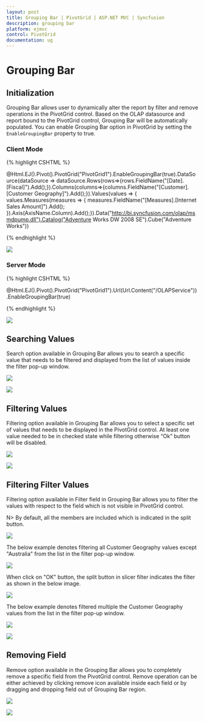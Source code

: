 ```yaml
---
layout: post
title: Grouping Bar | PivotGrid | ASP.NET MVC | Syncfusion
description: grouping bar
platform: ejmvc
control: PivotGrid
documentation: ug
---
```


# Grouping Bar

## Initialization

Grouping Bar allows user to dynamically alter the report by filter and remove operations in the PivotGrid control. Based on the OLAP datasource and report bound to the PivotGrid control, Grouping Bar will be automatically populated. You can enable Grouping Bar option in PivotGrid by setting the `EnableGroupingBar` property to true.

### Client Mode

{% highlight CSHTML %}

@Html.EJ().Pivot().PivotGrid("PivotGrid1").EnableGroupingBar(true).DataSource(dataSource => dataSource.Rows(rows=>{rows.FieldName("[Date].[Fiscal]").Add();}).Columns(columns=>{columns.FieldName("[Customer].[Customer Geography]").Add();}).Values(values => { values.Measures(measures => { measures.FieldName("[Measures].[Internet Sales Amount]").Add(); }).Axis(AxisName.Column).Add();}).Data("http://bi.syncfusion.com/olap/msmdpump.dll").Catalog("Adventure Works DW 2008 SE").Cube("Adventure Works"))

{% endhighlight %}

![](Grouping-Bar_images/OlapGroupingbar.png)

### Server Mode

{% highlight CSHTML %}

@Html.EJ().Pivot().PivotGrid("PivotGrid1").Url(Url.Content("/OLAPService")).EnableGroupingBar(true)

{% endhighlight %}

![](Grouping-Bar_images/OlapServerModeGB.png)

## Searching Values
Search option available in Grouping Bar allows you to search a specific value that needs to be filtered and displayed from the list of values inside the filter pop-up window.

![](Grouping-Bar_images/OlapFilterIcon.png)

![](Grouping-Bar_images/olapclientsearching.png)

## Filtering Values

Filtering option available in Grouping Bar allows you to select a specific set of values that needs to be displayed in the PivotGrid control. At least one value needed to be in checked state while filtering otherwise “Ok” button will be disabled.

![](Grouping-Bar_images/OlapFiltericon.png)

![](Grouping-Bar_images/OlapFiltering.png)

## Filtering Filter Values
Filtering option available in Filter field in Grouping Bar allows you to filter the values with respect to the field which is not visible in PivotGrid control.

N> By default, all the members are included which is indicated in the split button.

![](Grouping-Bar_images/olapclientslicer.png)

The below example denotes filtering all Customer Geography values except "Australia" from the list in the filter pop-up window.

![](Grouping-Bar_images/olapclientslicer1.png)

When click on "OK" button, the split button in slicer filter indicates the filter as shown in the below image. 

![](Grouping-Bar_images/olapclientslicer2.png)

The below example denotes filtered multiple the Customer Geography values from the list in the filter pop-up window.

![](Grouping-Bar_images/olapclientslicer3.png)

![](Grouping-Bar_images/olapclientslicer4.png)

## Removing Field

Remove option available in the Grouping Bar allows you to completely remove a specific field from the PivotGrid control. Remove operation can be either achieved by clicking remove icon available inside each field or by dragging and dropping field out of Grouping Bar region.

![](Grouping-Bar_images/OlapRemoveicon.png)

![](Grouping-Bar_images/OlapRemove.png) 

